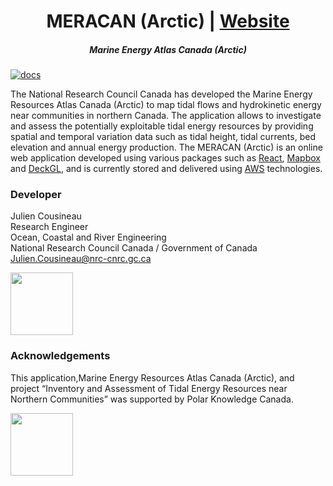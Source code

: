 <h1 align="center">MERACAN (Arctic) | <a href="https://arctic.meracan.ca">Website</a></h1>

<h5 align="center"> Marine Energy Atlas Canada (Arctic)</h5>

[![docs](https://arctic.meracan.ca/assets/demo.png)](https://arctic.meracan.ca)

The National Research Council Canada has developed the Marine Energy Resources Atlas Canada (Arctic) to map tidal flows and hydrokinetic energy near communities in northern Canada. The application allows to investigate and assess the potentially exploitable tidal energy resources by providing spatial and temporal variation data such as tidal height, tidal currents, bed elevation and annual energy production.  The MERACAN (Arctic) is an online web application developed using various packages such as [React](https://reactjs.org/), [Mapbox](https://mapbox.com/) and [DeckGL](https://deck.gl/), and is currently stored and delivered using [AWS](https://aws.amazon.com/) technologies.

### Developer
Julien Cousineau<br />
Research Engineer<br />
Ocean, Coastal and River Engineering<br />
National Research Council Canada / Government of Canada<br />
Julien.Cousineau@nrc-cnrc.gc.ca

<img src="https://arctic.meracan.ca/assets/nrc-partner-logo_e.png" width="100">

### Acknowledgements
This application,Marine Energy Resources Atlas Canada (Arctic), and project “Inventory and Assessment of Tidal Energy Resources near Northern Communities” was supported by Polar Knowledge Canada.

<img src="https://arctic.meracan.ca/assets/POLAIRE_LOGO.png" width="100">
